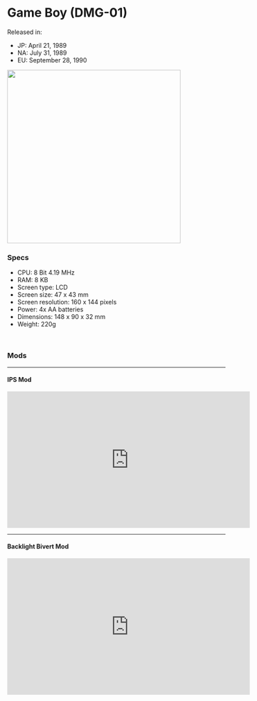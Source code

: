 # Game Boy (DMG-01)

Released in:
- JP: April 21, 1989
- NA: July 31, 1989
- EU: September 28, 1990


<img src="https://upload.wikimedia.org/wikipedia/commons/thumb/7/7c/Game-Boy-FL.png/1689px-Game-Boy-FL.png" style="width: 400px;">

### Specs

- CPU: 8 Bit 4.19 MHz
- RAM: 8 KB
- Screen type: LCD
- Screen size: 47 x 43 mm
- Screen resolution: 160 x 144 pixels
- Power: 4x AA batteries
- Dimensions: 148 x 90 x 32 mm
- Weight: 220g

&nbsp;

### Mods

----

#### IPS Mod

<iframe width="560" height="315" src="https://www.youtube.com/embed/OUuLdxbWCvo" title="YouTube video player" frameborder="0" allow="accelerometer; autoplay; clipboard-write; encrypted-media; gyroscope; picture-in-picture; web-share" allowfullscreen></iframe>

----

#### Backlight Bivert Mod

<iframe width="560" height="315" src="https://www.youtube.com/embed/-jXil6uLJH0" title="YouTube video player" frameborder="0" allow="accelerometer; autoplay; clipboard-write; encrypted-media; gyroscope; picture-in-picture; web-share" allowfullscreen></iframe>
